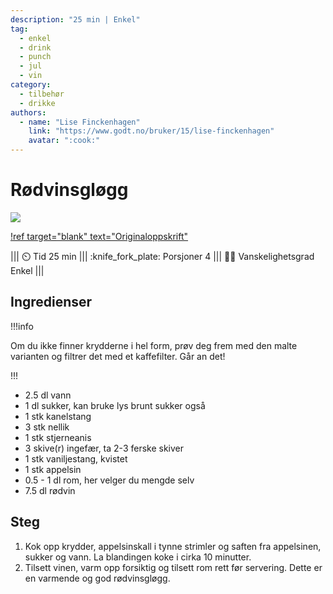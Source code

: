 ```yaml
---
description: "25 min | Enkel"
tag:
  - enkel
  - drink
  - punch
  - jul
  - vin
category:
  - tilbehør
  - drikke
authors:
  - name: "Lise Finckenhagen"
    link: "https://www.godt.no/bruker/15/lise-finckenhagen"
    avatar: ":cook:"
---
```


# Rødvinsgløgg

![](/static/rodvinsglogg/rodvinsglogg.webp)

[!ref target="blank" text="Originaloppskrift"](https://www.godt.no/oppskrifter/drikke/drinker/1412/roedvinsgloegg)

<!-- dprint-ignore-start -->
||| :timer_clock: Tid
25 min
||| :knife_fork_plate: Porsjoner
4
||| :cook: Vanskelighetsgrad
Enkel
|||
<!-- dprint-ignore-end -->

## Ingredienser

!!!info

Om du ikke finner krydderne i hel form, prøv deg frem med den malte varianten og filtrer
det med et kaffefilter. Går an det!

!!!

- 2.5 dl vann
- 1 dl sukker, kan bruke lys brunt sukker også
- 1 stk kanelstang
- 3 stk nellik
- 1 stk stjerneanis
- 3 skive(r) ingefær, ta 2-3 ferske skiver
- 1 stk vaniljestang, kvistet
- 1 stk appelsin
- 0.5 - 1 dl rom, her velger du mengde selv
- 7.5 dl rødvin

## Steg

1. Kok opp krydder, appelsinskall i tynne strimler og saften fra appelsinen, sukker og
   vann. La blandingen koke i cirka 10 minutter.
2. Tilsett vinen, varm opp forsiktig og tilsett rom rett før servering. Dette er en
   varmende og god rødvinsgløgg.

<script type="application/ld+json">
{
  "@context": "https://schema.org/",
  "@type": "Recipe",
  "name": "Rødvinsgløgg",
  "image": "/static/rodvinsglogg/rodvinsglogg.webp",
  "url": "https://www.godt.no/oppskrifter/drikke/drinker/1412/roedvinsgloegg",
  "author": {
    "@type": "Person",
    "name": "Lise Finckenhagen",
    "url": "https://www.godt.no/bruker/15/lise-finckenhagen"
  },
  "datePublished": "2024-05-30",
  "description": "25 min | Enkel",
  "prepTime": "PT10M",
  "cookTime": "PT15M",
  "totalTime": "PT25M",
  "recipeYield": "4 kopper",
  "recipeCategory": "Tilbehør",
  "recipeCuisine": "",
  "keywords": "tilbehør, drink, vin, gløgg, jul",
  "recipeIngredient": [
    "2.5 dl vann",
    "1 dl sukker, kan bruke lys brunt sukker også",
    "1 stk kanelstang",
    "3 stk nellik",
    "1 stk stjerneanis",
    "3 skive(r) ingefær, ta 2-3 ferske skiver",
    "1 stk vaniljestang, kvistet",
    "1 stk appelsin",
    "0.5–1 dl rom, her velger du mengde selv",
    "7.5 dl rødvin"
  ],
  "recipeInstructions": [
    {
      "@type": "HowToStep",
      "text": "Kok opp krydder, appelsinskall i tynne strimler og saften fra appelsinen, sukker og vann. La blandingen koke i cirka 10 minutter."
    },
    {
      "@type": "HowToStep",
      "text": "Tilsett vinen, varm opp forsiktig og tilsett rom rett før servering. Dette er en varmende og god rødvinsgløgg."
    }
  ]
}
</script>

